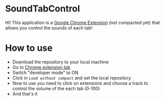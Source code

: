 # SoundTabControl
Hi! This application is a [Google Chrome Extension](chrome://extensions/) (not compacted yet) that allows you control the sounds of each tab!  

# How to use

- Download the repository to your local machine
- Go to [Chrome extension tab](chrome://extensions/)
- Switch "developer mode" to ON
- Click in `Load without compact` and set the local repository
- Now to use you need to click on extensions and choose a track to control the  volume of the each tab (0-100)
- And that's it